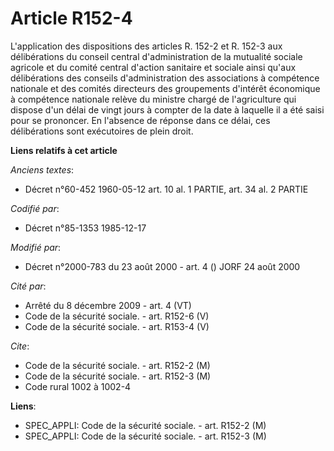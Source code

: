 # Article R152-4

L'application des dispositions des articles R. 152-2 et R. 152-3 aux délibérations du conseil central d'administration de la
mutualité sociale agricole et du comité central d'action sanitaire et sociale ainsi qu'aux délibérations des conseils
d'administration des associations à compétence nationale et des comités directeurs des groupements d'intérêt économique à
compétence nationale relève du ministre chargé de l'agriculture qui dispose d'un délai de vingt jours à compter de la date à
laquelle il a été saisi pour se prononcer. En l'absence de réponse dans ce délai, ces délibérations sont exécutoires de plein
droit.

**Liens relatifs à cet article**

_Anciens textes_:

  - Décret n°60-452 1960-05-12 art. 10 al. 1 PARTIE, art. 34 al. 2 PARTIE

_Codifié par_:

  - Décret n°85-1353 1985-12-17

_Modifié par_:

  - Décret n°2000-783 du 23 août 2000 - art. 4 () JORF 24 août 2000

_Cité par_:

  - Arrêté du 8 décembre 2009 - art. 4 (VT)
  - Code de la sécurité sociale. - art. R152-6 (V)
  - Code de la sécurité sociale. - art. R153-4 (V)

_Cite_:

  - Code de la sécurité sociale. - art. R152-2 (M)
  - Code de la sécurité sociale. - art. R152-3 (M)
  - Code rural 1002 à 1002-4

**Liens**:

  - SPEC_APPLI: Code de la sécurité sociale. - art. R152-2 (M)
  - SPEC_APPLI: Code de la sécurité sociale. - art. R152-3 (M)
